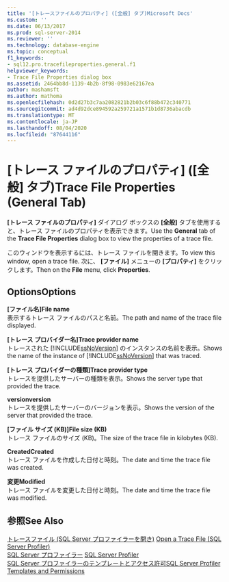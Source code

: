 ```yaml
---
title: '[トレースファイルのプロパティ] ([全般] タブ)Microsoft Docs'
ms.custom: ''
ms.date: 06/13/2017
ms.prod: sql-server-2014
ms.reviewer: ''
ms.technology: database-engine
ms.topic: conceptual
f1_keywords:
- sql12.pro.tracefileproperties.general.f1
helpviewer_keywords:
- Trace File Properties dialog box
ms.assetid: 2464bb8d-1139-4b2b-8f98-0983e62167ea
author: mashamsft
ms.author: mathoma
ms.openlocfilehash: 0d2d27b3c7aa2082821b2b03c6f88b472c340771
ms.sourcegitcommit: ad4d92dce894592a259721a1571b1d8736abacdb
ms.translationtype: MT
ms.contentlocale: ja-JP
ms.lasthandoff: 08/04/2020
ms.locfileid: "87644116"
---
```

# <a name="trace-file-properties-general-tab"></a><span data-ttu-id="e8f9c-102">[トレース ファイルのプロパティ] ([全般] タブ)</span><span class="sxs-lookup"><span data-stu-id="e8f9c-102">Trace File Properties (General Tab)</span></span>
  <span data-ttu-id="e8f9c-103">**[トレース ファイルのプロパティ]** ダイアログ ボックスの **[全般]** タブを使用すると、トレース ファイルのプロパティを表示できます。</span><span class="sxs-lookup"><span data-stu-id="e8f9c-103">Use the **General** tab of the **Trace File Properties** dialog box to view the properties of a trace file.</span></span>  
  
 <span data-ttu-id="e8f9c-104">このウィンドウを表示するには、トレース ファイルを開きます。</span><span class="sxs-lookup"><span data-stu-id="e8f9c-104">To view this window, open a trace file.</span></span> <span data-ttu-id="e8f9c-105">次に、 **[ファイル]** メニューの **[プロパティ]** をクリックします。</span><span class="sxs-lookup"><span data-stu-id="e8f9c-105">Then on the **File** menu, click **Properties**.</span></span>  
  
## <a name="options"></a><span data-ttu-id="e8f9c-106">Options</span><span class="sxs-lookup"><span data-stu-id="e8f9c-106">Options</span></span>  
 <span data-ttu-id="e8f9c-107">**[ファイル名]**</span><span class="sxs-lookup"><span data-stu-id="e8f9c-107">**File name**</span></span>  
 <span data-ttu-id="e8f9c-108">表示するトレース ファイルのパスと名前。</span><span class="sxs-lookup"><span data-stu-id="e8f9c-108">The path and name of the trace file displayed.</span></span>  
  
 <span data-ttu-id="e8f9c-109">**[トレース プロバイダー名]**</span><span class="sxs-lookup"><span data-stu-id="e8f9c-109">**Trace provider name**</span></span>  
 <span data-ttu-id="e8f9c-110">トレースされた [!INCLUDE[ssNoVersion](../includes/ssnoversion-md.md)] のインスタンスの名前を表示。</span><span class="sxs-lookup"><span data-stu-id="e8f9c-110">Shows the name of the instance of [!INCLUDE[ssNoVersion](../includes/ssnoversion-md.md)] that was traced.</span></span>  
  
 <span data-ttu-id="e8f9c-111">**[トレース プロバイダーの種類]**</span><span class="sxs-lookup"><span data-stu-id="e8f9c-111">**Trace provider type**</span></span>  
 <span data-ttu-id="e8f9c-112">トレースを提供したサーバーの種類を表示。</span><span class="sxs-lookup"><span data-stu-id="e8f9c-112">Shows the server type that provided the trace.</span></span>  
  
 <span data-ttu-id="e8f9c-113">**version**</span><span class="sxs-lookup"><span data-stu-id="e8f9c-113">**version**</span></span>  
 <span data-ttu-id="e8f9c-114">トレースを提供したサーバーのバージョンを表示。</span><span class="sxs-lookup"><span data-stu-id="e8f9c-114">Shows the version of the server that provided the trace.</span></span>  
  
 <span data-ttu-id="e8f9c-115">**[ファイル サイズ (KB)]**</span><span class="sxs-lookup"><span data-stu-id="e8f9c-115">**File size (KB)**</span></span>  
 <span data-ttu-id="e8f9c-116">トレース ファイルのサイズ (KB)。</span><span class="sxs-lookup"><span data-stu-id="e8f9c-116">The size of the trace file in kilobytes (KB).</span></span>  
  
 <span data-ttu-id="e8f9c-117">**Created**</span><span class="sxs-lookup"><span data-stu-id="e8f9c-117">**Created**</span></span>  
 <span data-ttu-id="e8f9c-118">トレース ファイルを作成した日付と時刻。</span><span class="sxs-lookup"><span data-stu-id="e8f9c-118">The date and time the trace file was created.</span></span>  
  
 <span data-ttu-id="e8f9c-119">**変更**</span><span class="sxs-lookup"><span data-stu-id="e8f9c-119">**Modified**</span></span>  
 <span data-ttu-id="e8f9c-120">トレース ファイルを変更した日付と時刻。</span><span class="sxs-lookup"><span data-stu-id="e8f9c-120">The date and time the trace file was modified.</span></span>  
  
## <a name="see-also"></a><span data-ttu-id="e8f9c-121">参照</span><span class="sxs-lookup"><span data-stu-id="e8f9c-121">See Also</span></span>  
 <span data-ttu-id="e8f9c-122">[トレースファイル &#40;SQL Server プロファイラーを開き&#41;](../tools/sql-server-profiler/open-a-trace-file-sql-server-profiler.md) </span><span class="sxs-lookup"><span data-stu-id="e8f9c-122">[Open a Trace File &#40;SQL Server Profiler&#41;](../tools/sql-server-profiler/open-a-trace-file-sql-server-profiler.md) </span></span>  
 <span data-ttu-id="e8f9c-123">[SQL Server プロファイラー](../tools/sql-server-profiler/sql-server-profiler.md) </span><span class="sxs-lookup"><span data-stu-id="e8f9c-123">[SQL Server Profiler](../tools/sql-server-profiler/sql-server-profiler.md) </span></span>  
 [<span data-ttu-id="e8f9c-124">SQL Server プロファイラーのテンプレートとアクセス許可</span><span class="sxs-lookup"><span data-stu-id="e8f9c-124">SQL Server Profiler Templates and Permissions</span></span>](../tools/sql-server-profiler/sql-server-profiler-templates-and-permissions.md)  
  
  
